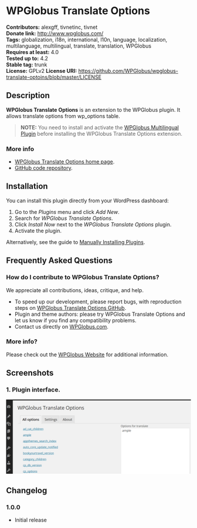 # WPGlobus Translate Options #
**Contributors:** alexgff, tivnetinc, tivnet  
**Donate link:** http://www.wpglobus.com/  
**Tags:** globalization, i18n, international, l10n, language, localization, multilanguage, multilingual, translate, translation, WPGlobus  
**Requires at least:** 4.0  
**Tested up to:** 4.2  
**Stable tag:** trunk  
**License:** GPLv2
**License URI:** https://github.com/WPGlobus/wpglobus-translate-optoins/blob/master/LICENSE  

## Description ##

**WPGlobus Translate Options** is an extension to the WPGlobus plugin. It allows translate options from wp_options table.

> **NOTE:** You need to install and activate the [WPGlobus Multilingual Plugin](https://wordpress.org/plugins/wpglobus/) before installing the WPGlobus Translate Options extension.

### More info ###

* [WPGlobus Translate Options home page](http://www.wpglobus.com/add-ons/wpglobus-translate-options/).
* [GitHub code repository](https://github.com/WPGlobus/wpglobus-translate-optoins).

## Installation ##

You can install this plugin directly from your WordPress dashboard:

1. Go to the *Plugins* menu and click *Add New*.
1. Search for *WPGlobus Translate Options*.
1. Click *Install Now* next to the *WPGlobus Translate Options* plugin.
1. Activate the plugin.

Alternatively, see the guide to [Manually Installing Plugins](http://codex.wordpress.org/Managing_Plugins#Manual_Plugin_Installation).

## Frequently Asked Questions ##

### How do I contribute to WPGlobus Translate Options? ###

We appreciate all contributions, ideas, critique, and help.

* To speed up our development, please report bugs, with reproduction steps on [WPGlobus Translate Options GitHub](https://github.com/WPGlobus/wpglobus-translate-optoins).
* Plugin and theme authors: please try WPGlobus Translate Options and let us know if you find any compatibility problems.
* Contact us directly on [WPGlobus.com](http://www.wpglobus.com/contact-us/).

### More info? ###

Please check out the [WPGlobus Website](http://www.wpglobus.com/add-ons/wpglobus-translate-options/) for additional information.

## Screenshots ##

### 1. Plugin interface. ###
![Plugin interface.](https://raw.githubusercontent.com/WPGlobus/wpglobus-translate-options/master/assets/screenshot-2.png)


## Changelog ##
### 1.0.0 ###
* Initial release
